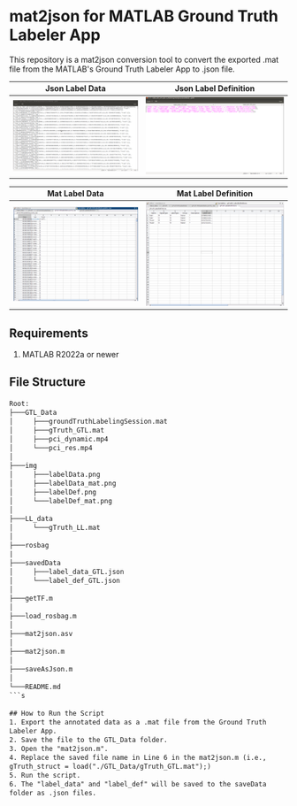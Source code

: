# mat2json for MATLAB Ground Truth Labeler App
This repository is a mat2json conversion tool to convert the exported .mat file from the MATLAB's Ground Truth Labeler App to .json file.

Json Label Data            |  Json Label Definition
:-------------------------:|:-------------------------:
![](./img/labelData.png)   |  ![](./img/labelDef.png)

Mat Label Data            |  Mat Label Definition
:-------------------------:|:-------------------------:
![](./img/labelData_mat.png)   |  ![](./img/labelDef_mat.png)

## Requirements
1. MATLAB R2022a or newer

## File Structure
```
Root:
├───GTL_Data
│     ├───groundTruthLabelingSession.mat
│     ├───gTruth_GTL.mat
│     ├───pci_dynamic.mp4
│     └───pci_res.mp4
│     
├───img
│     ├───labelData.png
│     ├───labelData_mat.png
│     ├───labelDef.png
│     └───labelDef_mat.png
│    
├───LL_data
│     └───gTruth_LL.mat
│     
├───rosbag
|
├───savedData
│     ├───label_data_GTL.json
│     └───label_def_GTL.json
│     
├───getTF.m
│     
├───load_rosbag.m
│     
├───mat2json.asv
│     
├───mat2json.m
│     
├───saveAsJson.m
│
└───README.md
```s

## How to Run the Script
1. Export the annotated data as a .mat file from the Ground Truth Labeler App.
2. Save the file to the GTL_Data folder.
3. Open the "mat2json.m".
4. Replace the saved file name in Line 6 in the mat2json.m (i.e., gTruth_struct = load("./GTL_Data/gTruth_GTL.mat");)
5. Run the script.
6. The "label_data" and "label_def" will be saved to the saveData folder as .json files. 
